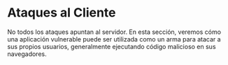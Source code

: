 # Ataques al Cliente

No todos los ataques apuntan al servidor. En esta sección, veremos cómo una aplicación vulnerable puede ser utilizada como un arma para atacar a sus propios usuarios, generalmente ejecutando código malicioso en sus navegadores.
